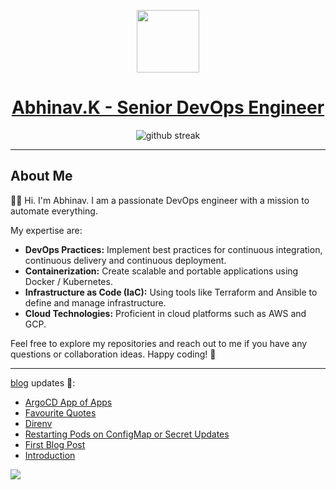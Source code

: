 <p align="center">
    <a href="https://abhinav.ltd">
        <picture>
            <source media="(prefers-color-scheme: dark)" srcset="https://abhinav.ltd/img/logo-black-transparent.webp">
            <img src="https://abhinav.ltd/img/logo-black-transparent.webp" height="100">
        </picture>
    <h1 align="center">Abhinav.K - Senior DevOps Engineer</h1>
    </a>
</p>

<p align="center"> 
    <img alt="github streak" src="https://github-readme-stats.vercel.app/api?username=abhinav1107&show_icons=true&theme=transparent&include_all_commits=true">
</p>

***

## About Me
👋🏻 Hi. I'm Abhinav. I am a passionate DevOps engineer with a mission to automate everything.

My expertise are:
- **DevOps Practices:** Implement best practices for continuous integration, continuous delivery and continuous deployment.
- **Containerization:** Create scalable and portable applications using Docker / Kubernetes.
- **Infrastructure as Code (IaC):** Using tools like Terraform and Ansible to define and manage infrastructure.
- **Cloud Technologies:** Proficient in cloud platforms such as AWS and GCP.

Feel free to explore my repositories and reach out to me if you have any questions or collaboration ideas. Happy coding! 🚀

***

[blog](https://abhinav.ltd) updates 🔔:

<!-- BLOG-POST-LIST:START -->
- [ArgoCD App of Apps](https://abhinav.ltd/posts/argocd-app-of-apps/)
- [Favourite Quotes](https://abhinav.ltd/quotes/)
- [Direnv](https://abhinav.ltd/posts/direnv/direnv/)
- [Restarting Pods on ConfigMap or Secret Updates](https://abhinav.ltd/posts/reloader/)
- [First Blog Post](https://abhinav.ltd/posts/hello/)
- [Introduction](https://abhinav.ltd/about/)
<!-- BLOG-POST-LIST:END -->


![](https://hit.yhype.me/github/profile?user_id=5916297)
